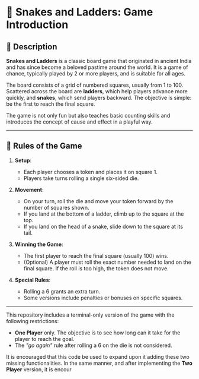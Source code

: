 # 🎲 Snakes and Ladders: Game Introduction

## 🧩 Description

**Snakes and Ladders** is a classic board game that originated in ancient India and has since become a beloved pastime around the world. It is a game of chance, typically played by 2 or more players, and is suitable for all ages.

The board consists of a grid of numbered squares, usually from 1 to 100. Scattered across the board are **ladders**, which help players advance more quickly, and **snakes**, which send players backward. The objective is simple: be the first to reach the final square.

The game is not only fun but also teaches basic counting skills and introduces the concept of cause and effect in a playful way.

---

## 📜 Rules of the Game

1. **Setup**:
   - Each player chooses a token and places it on square 1.
   - Players take turns rolling a single six-sided die.

2. **Movement**:
   - On your turn, roll the die and move your token forward by the number of squares shown.
   - If you land at the bottom of a ladder, climb up to the square at the top.
   - If you land on the head of a snake, slide down to the square at its tail.

3. **Winning the Game**:
   - The first player to reach the final square (usually 100) wins.
   - (Optional) A player must roll the exact number needed to land on the final square. If the roll is too high, the token does not move.

4. **Special Rules**:
   - Rolling a 6 grants an extra turn.
   - Some versions include penalties or bonuses on specific squares.

---

This repository includes a terminal-only version of the game with the following restrictions:
- **One Player** only. The objective is to see how long can it take for the player to reach the goal.
- The *"go again"* rule after rolling a 6 on the die is not considered.

It is encouraged that this code be used to expand upon it adding these two missing functionalities.
In the same manner, and after implementing the **Two Player** version, it is encour
